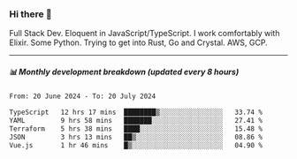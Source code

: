 ### Hi there 👋

Full Stack Dev. Eloquent in JavaScript/TypeScript. I work comfortably with Elixir. Some Python. Trying to get into Rust, Go and Crystal. AWS, GCP.

***

##### 📊 Monthly development breakdown (updated every 8 hours)

<!--START_SECTION:waka-->

```txt
From: 20 June 2024 - To: 20 July 2024

TypeScript   12 hrs 17 mins  ████████▒░░░░░░░░░░░░░░░░   33.74 %
YAML         9 hrs 58 mins   ███████░░░░░░░░░░░░░░░░░░   27.41 %
Terraform    5 hrs 38 mins   ████░░░░░░░░░░░░░░░░░░░░░   15.48 %
JSON         3 hrs 13 mins   ██▒░░░░░░░░░░░░░░░░░░░░░░   08.86 %
Vue.js       1 hr 46 mins    █▒░░░░░░░░░░░░░░░░░░░░░░░   04.90 %
```

<!--END_SECTION:waka-->
